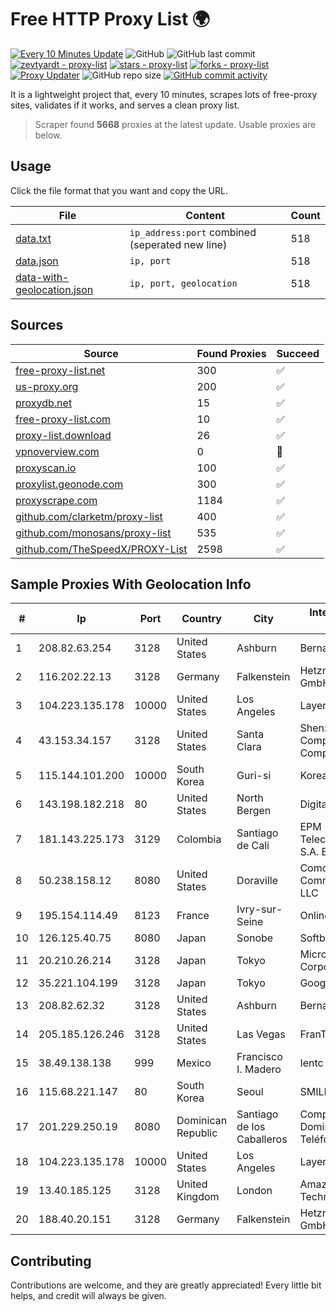 
# Free HTTP Proxy List 🌍

[![Every 10 Minutes Update](https://github.com/mertguvencli/http-proxy-list/actions/workflows/main.yml/badge.svg?branch=main)](https://github.com/mertguvencli/http-proxy-list/actions/workflows/main.yml)
![GitHub](https://img.shields.io/github/license/mertguvencli/http-proxy-list)
![GitHub last commit](https://img.shields.io/github/last-commit/mertguvencli/http-proxy-list)
[![zevtyardt - proxy-list](https://img.shields.io/static/v1?label=zevtyardt&message=proxy-list&color=blue&logo=github)](https://github.com/zevtyardt/proxy-list "Go to GitHub repo")
[![stars - proxy-list](https://img.shields.io/github/stars/zevtyardt/proxy-list?style=social)](https://github.com/zevtyardt/proxy-list)
[![forks - proxy-list](https://img.shields.io/github/forks/zevtyardt/proxy-list?style=social)](https://github.com/zevtyardt/proxy-list)
[![Proxy Updater](https://github.com/zevtyardt/proxy-list/workflows/Proxy%20Updater/badge.svg)](https://github.com/zevtyardt/proxy-list/actions?query=workflow:"Proxy+Updater")
![GitHub repo size](https://img.shields.io/github/repo-size/zevtyardt/proxy-list)
[![GitHub commit activity](https://img.shields.io/github/commit-activity/m/zevtyardt/proxy-list?logo=commits)](https://github.com/zevtyardt/proxy-list/commits/main)

It is a lightweight project that, every 10 minutes, scrapes lots of free-proxy sites, validates if it works, and serves a clean proxy list.

> Scraper found **5668** proxies at the latest update. Usable proxies are below.

## Usage

Click the file format that you want and copy the URL.

|File|Content|Count|
|----|-------|-----|
|[data.txt](https://raw.githubusercontent.com/mertguvencli/http-proxy-list/main/proxy-list/data.txt)|`ip_address:port` combined (seperated new line)|518|
|[data.json](https://raw.githubusercontent.com/mertguvencli/http-proxy-list/main/proxy-list/data.json)|`ip, port`|518|
|[data-with-geolocation.json](https://raw.githubusercontent.com/mertguvencli/http-proxy-list/main/proxy-list/data-with-geolocation.json)|`ip, port, geolocation`|518|

## Sources

|Source|Found Proxies|Succeed|
|------|-------------|-------|
|[free-proxy-list.net](https://free-proxy-list.net)|300|✅|
|[us-proxy.org](https://www.us-proxy.org)|200|✅|
|[proxydb.net](http://proxydb.net)|15|✅|
|[free-proxy-list.com](https://free-proxy-list.com/?page=&port=&type%5B%5D=http&type%5B%5D=https&up_time=0&search=Search)|10|✅|
|[proxy-list.download](https://www.proxy-list.download/HTTP)|26|✅|
|[vpnoverview.com](https://vpnoverview.com/privacy/anonymous-browsing/free-proxy-servers)|0|🚫|
|[proxyscan.io](https://www.proxyscan.io)|100|✅|
|[proxylist.geonode.com](https://proxylist.geonode.com/api/proxy-list?limit=300&page=1&sort_by=lastChecked&sort_type=desc&protocols=http,https)|300|✅|
|[proxyscrape.com](https://api.proxyscrape.com/v2/?request=displayproxies&protocol=http&timeout=10000&country=all&ssl=all&anonymity=all)|1184|✅|
|[github.com/clarketm/proxy-list](https://raw.githubusercontent.com/clarketm/proxy-list/master/proxy-list-raw.txt)|400|✅|
|[github.com/monosans/proxy-list](https://raw.githubusercontent.com/monosans/proxy-list/main/proxies/http.txt)|535|✅|
|[github.com/TheSpeedX/PROXY-List](https://raw.githubusercontent.com/TheSpeedX/PROXY-List/master/http.txt)|2598|✅|


## Sample Proxies With Geolocation Info

|#|Ip|Port|Country|City|Internet Service Provider|
|-|--|----|-------|----|-------------------------|
|1|208.82.63.254|3128|United States|Ashburn|Bernardi Sounds|
|2|116.202.22.13|3128|Germany|Falkenstein|Hetzner Online GmbH|
|3|104.223.135.178|10000|United States|Los Angeles|LayerHost|
|4|43.153.34.157|3128|United States|Santa Clara|Shenzhen Tencent Computer Systems Company Limited|
|5|115.144.101.200|10000|South Korea|Guri-si|Korea Telecom|
|6|143.198.182.218|80|United States|North Bergen|DigitalOcean, LLC|
|7|181.143.225.173|3129|Colombia|Santiago de Cali|EPM Telecomunicaciones S.A. E.S.P.|
|8|50.238.158.12|8080|United States|Doraville|Comcast Cable Communications, LLC|
|9|195.154.114.49|8123|France|Ivry-sur-Seine|Online S.A.S.|
|10|126.125.40.75|8080|Japan|Sonobe|Softbank BB Corp.|
|11|20.210.26.214|3128|Japan|Tokyo|Microsoft Corporation|
|12|35.221.104.199|3128|Japan|Tokyo|Google LLC|
|13|208.82.62.32|3128|United States|Ashburn|Bernardi Sounds|
|14|205.185.126.246|3128|United States|Las Vegas|FranTech Solutions|
|15|38.49.138.138|999|Mexico|Francisco I. Madero|Ientc S De RL De CV|
|16|115.68.221.147|80|South Korea|Seoul|SMILESERV|
|17|201.229.250.19|8080|Dominican Republic|Santiago de los Caballeros|Compañía Dominicana de Teléfonos S. A.|
|18|104.223.135.178|10000|United States|Los Angeles|LayerHost|
|19|13.40.185.125|3128|United Kingdom|London|Amazon Technologies Inc.|
|20|188.40.20.151|3128|Germany|Falkenstein|Hetzner Online GmbH|



## Contributing

Contributions are welcome, and they are greatly appreciated! Every
little bit helps, and credit will always be given.

